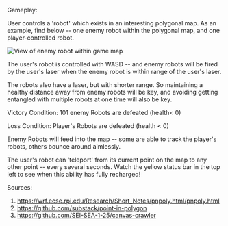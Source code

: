 Gameplay:

User controls a 'robot' which exists in an interesting polygonal map. As an example, find below -- one enemy robot within the polygonal map, and one player-controlled robot.

![View of enemy robot within game map](https://i.imgur.com/iJKxxGL.png?2)


The user's robot is controlled with WASD -- and enemy robots will be fired by the user's laser when the enemy robot is within range of the user's laser. 

The robots also have a laser, but with shorter range. So maintaining a healthy distance away from enemy robots will be key, and avoiding getting entangled with multiple robots at one time will also be key.

Victory Condition: 101 enemy Robots are defeated (health< 0)

Loss Condition: Player's Robots are defeated (health < 0)

Enemy Robots will feed into the map -- some are able to track the player's robots, others bounce around aimlessly. 

The user's robot can 'teleport' from its current point on the map to any other point -- every several seconds. Watch the yellow status bar in the top left to see when this ability has fully recharged!

Sources:

1. https://wrf.ecse.rpi.edu/Research/Short_Notes/pnpoly.html/pnpoly.html
2. https://github.com/substack/point-in-polygon
3. https://github.com/SEI-SEA-1-25/canvas-crawler

